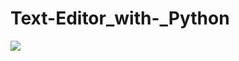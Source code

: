 # Text-Editor_with-_Python

![](https://github.com/8140171224/Text-Editor_with-_Python/blob/master/text-1.png)
